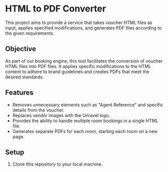 # HTML to PDF Converter

This project aims to provide a service that takes voucher HTML files as input, applies specified modifications, and generates PDF files according to the given requirements.

## Objective

As part of our booking engine, this tool facilitates the conversion of voucher HTML files into PDF files. It applies specific modifications to the HTML content to adhere to brand guidelines and creates PDFs that meet the desired standards.

## Features

- Removes unnecessary elements such as "Agent Reference" and specific details from the voucher.
- Replaces vendor images with the Unravel logo.
- Provides the ability to handle multiple room bookings in a single HTML file.
- Generates separate PDFs for each room, starting each room on a new page.

## Setup

1. Clone this repository to your local machine.


